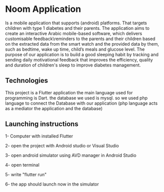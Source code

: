 # Noom Application 

Is a mobile application that supports (android) platforms. That targets children with type 1 diabetes and their parents. The application aims to create an interactive Arabic mobile-based software, which delivers customisable feedback\reminders to the parents and their children based on the extracted data from the smart watch and the provided data by them, such as bedtime, wake up time, child’s meals and glucose level. The purpose of our application is to build a good sleeping habit by tracking and sending daily motivational feedback that improves the efficiency, quality and duration of children's sleep to improve diabetes management.


## Technologies

This project is a Flutter application the main language used for programming is Dart.
the database we used is mysql. so we used php language to connect the Database with our application (php language acts as a mediator the application and the database)


## Launching instructions 

1- Computer with installed Flutter

2- open the project with Android studio or Visual Studio 

3- open android simulator using AVD manager in Android Studio 

4- open terminal 

5- write "flutter run"

6- the app should launch now in the simulator 

